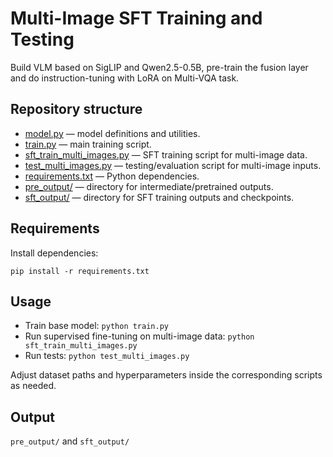 # Multi-Image SFT Training and Testing

Build VLM based on SigLIP and Qwen2.5-0.5B, pre-train the fusion layer and do instruction-tuning with LoRA on Multi-VQA task.

## Repository structure

- [model.py](model.py) — model definitions and utilities.
- [train.py](train.py) — main training script.
- [sft_train_multi_images.py](sft_train_multi_images.py) — SFT training script for multi-image data.
- [test_multi_images.py](test_multi_images.py) — testing/evaluation script for multi-image inputs.
- [requirements.txt](requirements.txt) — Python dependencies.
- [pre_output/](pre_output/) — directory for intermediate/pretrained outputs.
- [sft_output/](sft_output/) — directory for SFT training outputs and checkpoints.

## Requirements

Install dependencies:

```
pip install -r requirements.txt
```

## Usage

- Train base model: ```python train.py```
- Run supervised fine-tuning on multi-image data: ```python sft_train_multi_images.py```
- Run tests: ```python test_multi_images.py```

Adjust dataset paths and hyperparameters inside the corresponding scripts as needed.


## Output
`pre_output/` and `sft_output/`
